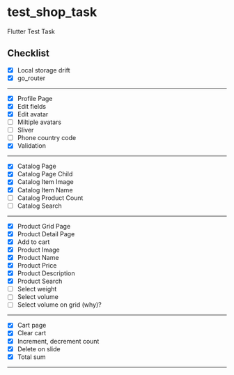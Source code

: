 # test_shop_task

Flutter Test Task

## Checklist

- [x] Local storage drift
- [x] go_router
---
- [x] Profile Page
- [x] Edit fields
- [x] Edit avatar
- [ ] Miltiple avatars
- [ ] Sliver 
- [ ] Phone country code 
- [x] Validation 
---
- [x] Catalog Page 
- [x] Catalog Page Child
- [x] Catalog Item Image
- [x] Catalog Item Name
- [ ] Catalog Product Count
- [ ] Catalog Search
---
- [x] Product Grid Page 
- [x] Product Detail Page 
- [x] Add to cart
- [x] Product Image
- [x] Product Name
- [x] Product Price
- [x] Product Description
- [x] Product Search
- [ ] Select weight
- [ ] Select volume
- [ ] Select volume on grid (why)?
---
- [x] Cart page
- [x] Clear cart
- [x] Increment, decrement count
- [x] Delete on slide
- [x] Total sum
---

